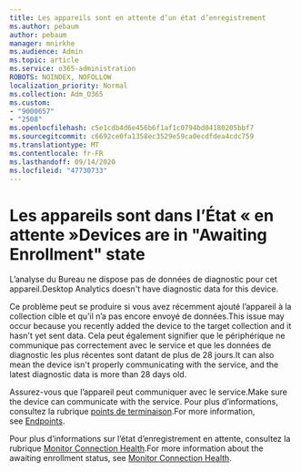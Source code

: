 ```yaml
---
title: Les appareils sont en attente d’un état d’enregistrement
ms.author: pebaum
author: pebaum
manager: mnirkhe
ms.audience: Admin
ms.topic: article
ms.service: o365-administration
ROBOTS: NOINDEX, NOFOLLOW
localization_priority: Normal
ms.collection: Adm_O365
ms.custom:
- "9000657"
- "2508"
ms.openlocfilehash: c5e1cdb4d6e456b6f1af1c0794bd04180205bbf7
ms.sourcegitcommit: c6692ce0fa1358ec3529e59ca0ecdfdea4cdc759
ms.translationtype: MT
ms.contentlocale: fr-FR
ms.lasthandoff: 09/14/2020
ms.locfileid: "47730733"
---
```

# <a name="devices-are-in-awaiting-enrollment-state"></a><span data-ttu-id="74e33-102">Les appareils sont dans l’État « en attente »</span><span class="sxs-lookup"><span data-stu-id="74e33-102">Devices are in "Awaiting Enrollment" state</span></span>

<span data-ttu-id="74e33-103">L’analyse du Bureau ne dispose pas de données de diagnostic pour cet appareil.</span><span class="sxs-lookup"><span data-stu-id="74e33-103">Desktop Analytics doesn't have diagnostic data for this device.</span></span> 

<span data-ttu-id="74e33-104">Ce problème peut se produire si vous avez récemment ajouté l’appareil à la collection cible et qu’il n’a pas encore envoyé de données.</span><span class="sxs-lookup"><span data-stu-id="74e33-104">This issue may occur because you recently added the device to the target collection and it hasn't yet sent data.</span></span> <span data-ttu-id="74e33-105">Cela peut également signifier que le périphérique ne communique pas correctement avec le service et que les données de diagnostic les plus récentes sont datant de plus de 28 jours.</span><span class="sxs-lookup"><span data-stu-id="74e33-105">It can also mean the device isn't properly communicating with the service, and the latest diagnostic data is more than 28 days old.</span></span>

<span data-ttu-id="74e33-106">Assurez-vous que l’appareil peut communiquer avec le service.</span><span class="sxs-lookup"><span data-stu-id="74e33-106">Make sure the device can communicate with the service.</span></span> <span data-ttu-id="74e33-107">Pour plus d’informations, consultez la rubrique [points de terminaison](https://docs.microsoft.com/configmgr/desktop-analytics/enable-data-sharing#endpoints).</span><span class="sxs-lookup"><span data-stu-id="74e33-107">For more information, see [Endpoints](https://docs.microsoft.com/configmgr/desktop-analytics/enable-data-sharing#endpoints).</span></span>

<span data-ttu-id="74e33-108">Pour plus d’informations sur l’état d’enregistrement en attente, consultez la rubrique [Monitor Connection Health](https://docs.microsoft.com/configmgr/desktop-analytics/monitor-connection-health#awaiting-enrollment).</span><span class="sxs-lookup"><span data-stu-id="74e33-108">For more information about the awaiting enrollment status, see [Monitor Connection Health](https://docs.microsoft.com/configmgr/desktop-analytics/monitor-connection-health#awaiting-enrollment).</span></span>